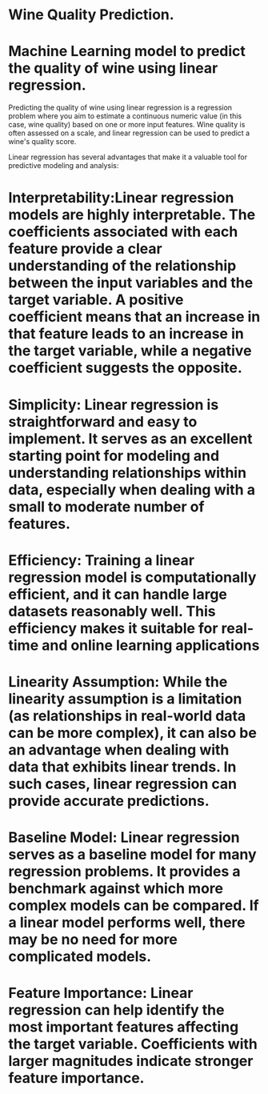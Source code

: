 # Wine Quality Prediction.

# Machine Learning model to predict the quality of wine using linear regression.

 Predicting the quality of wine using linear regression is a regression problem where you aim to estimate a continuous numeric value (in this case, wine quality) based on one or more input features. Wine quality is often assessed on a scale, and linear regression can be used to predict a wine's quality score.

 Linear regression has several advantages that make it a valuable tool for predictive modeling and analysis:

# Interpretability:Linear regression models are highly interpretable. The coefficients associated with each feature provide a clear understanding of the relationship between the input variables and the target variable. A positive coefficient means that an increase in that feature leads to an increase in the target variable, while a negative coefficient suggests the opposite.

# Simplicity: Linear regression is straightforward and easy to implement. It serves as an excellent starting point for modeling and understanding relationships within data, especially when dealing with a small to moderate number of features.

# Efficiency: Training a linear regression model is computationally efficient, and it can handle large datasets reasonably well. This efficiency makes it suitable for real-time and online learning applications

# Linearity Assumption: While the linearity assumption is a limitation (as relationships in real-world data can be more complex), it can also be an advantage when dealing with data that exhibits linear trends. In such cases, linear regression can provide accurate predictions.

# Baseline Model: Linear regression serves as a baseline model for many regression problems. It provides a benchmark against which more complex models can be compared. If a linear model performs well, there may be no need for more complicated models.

# Feature Importance: Linear regression can help identify the most important features affecting the target variable. Coefficients with larger magnitudes indicate stronger feature importance.
